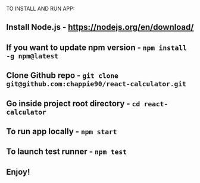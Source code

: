 TO INSTALL AND RUN APP:

## Install Node.js - https://nodejs.org/en/download/

## If you want to update npm version - `npm install -g npm@latest`

## Clone Github repo - `git clone git@github.com:chappie90/react-calculator.git`

## Go inside project root directory - `cd react-calculator`

## To run app locally - `npm start`

## To launch test runner - `npm test`

## Enjoy!